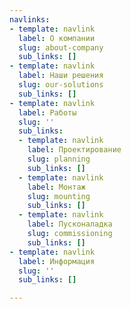 ```yaml
---
navlinks:
- template: navlink
  label: О компании
  slug: about-company
  sub_links: []
- template: navlink
  label: Наши решения
  slug: our-solutions
  sub_links: []
- template: navlink
  label: Работы
  slug: ''
  sub_links:
  - template: navlink
    label: Проектирование
    slug: planning
    sub_links: []
  - template: navlink
    label: Монтаж
    slug: mounting
    sub_links: []
  - template: navlink
    label: Пусконаладка
    slug: commissioning
    sub_links: []
- template: navlink
  label: Информация
  slug: ''
  sub_links: []

---
```

